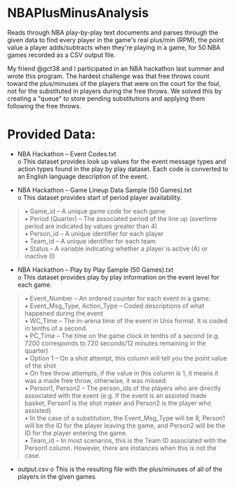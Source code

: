 # NBAPlusMinusAnalysis
Reads through NBA play-by-play text documents and parses through the given data to find every player in the game's real plus/min (RPM), the point value a player adds/subtracts when they're playing in a game, for 50 NBA games recorded as a CSV output file. 

My friend @gct38 and I participated in an NBA hackathon last summer and wrote this program. The hardest challenge was that free throws count toward the plus/minuses of the players that were on the court for the foul, not for the substituted in players during the free throws. We solved this by creating a "queue" to store pending substitutions and applying them following the free throws.

# Provided Data:
- NBA Hackathon – Event Codes.txt <br />
o This dataset provides look up values for the event message types and action types found in the play by play dataset. Each code is converted to an English language description of the event.

- NBA Hackathon – Game Lineup Data Sample (50 Games).txt <br />
o This dataset provides start of period player availability. <br />
> ▪ Game_id – A unique game code for each game <br />
> ▪ Period (Quarter) – The associated period of the line up (overtime period are indicated by values greater than 4) <br />
> ▪ Person_id – A unique identifier for each player <br />
> ▪ Team_id – A unique identifier for each team <br />
> ▪ Status – A variable indicating whether a player is active (A) or inactive (I) <br />

- NBA Hackathon – Play by Play Sample (50 Games).txt <br />
o This dataset provides play by play information on the event level for each game. <br />
> ▪ Event_Number – An ordered counter for each event in a game. <br />
> ▪ Event_Msg_Type, Action_Type – Coded descriptions of what happened during the event <br />
> ▪ WC_Time – The in-arena time of the event in Unix format. It is coded in tenths of a second. <br />
> ▪ PC_Time – The time on the game clock in tenths of a second (e.g. 7200 corresponds to 720 seconds/12 minutes remaining in the quarter) <br />
> ▪ Option 1 – On a shot attempt, this column will tell you the point value of the shot <br />
> • On free throw attempts, if the value in this column is 1, it means it was a made free throw, otherwise, it was missed. <br />
> ▪ Person1, Person2 – The person_ids of the players who are directly associated with the event (e.g. If the event is an assisted made basket, Person1 is the shot maker and Person2 is the player who assisted) <br />
> • In the case of a substitution, the Event_Msg_Type will be 8, Person1 will be the ID for the player leaving the game, and Person2 will be the ID for the player entering the game. <br />
> ▪ Team_id – In most scenarios, this is the Team ID associated with the Person1 column. However, there are instances when this is not the case. <br />

- output.csv
o This is the resulting file with the plus/minuses of all of the players in the given games


